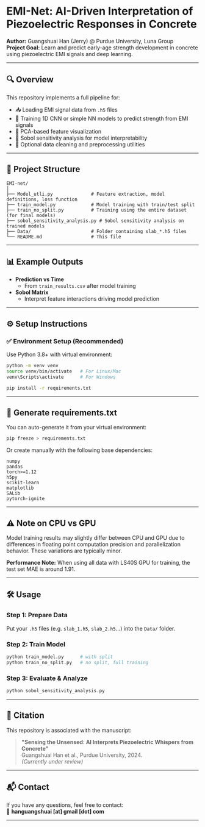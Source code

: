 
# EMI-Net: AI-Driven Interpretation of Piezoelectric Responses in Concrete

**Author:** Guangshuai Han (Jerry) @ Purdue University, Luna Group  
**Project Goal:** Learn and predict early-age strength development in concrete using piezoelectric EMI signals and deep learning.

---

## 🔍 Overview

This repository implements a full pipeline for:

- 📥 Loading EMI signal data from `.h5` files
- 🧠 Training 1D CNN or simple NN models to predict strength from EMI signals
- 🔬 PCA-based feature visualization
- 🧪 Sobol sensitivity analysis for model interpretability
- 🧹 Optional data cleaning and preprocessing utilities

---

## 📁 Project Structure

```
EMI-net/
│
├── Model_utli.py              # Feature extraction, model definitions, loss function
├── train_model.py             # Model training with train/test split
├── train_no_split.py          # Training using the entire dataset (for final models)
├── sobol_sensitivity_analysis.py # Sobol sensitivity analysis on trained models
├── Data/                      # Folder containing slab_*.h5 files
└── README.md                  # This file
```

---

## 📊 Example Outputs

- **Prediction vs Time**
  - From `train_results.csv` after model training
- **Sobol Matrix**
  - Interpret feature interactions driving model prediction

---

## ⚙️ Setup Instructions

### ✅ Environment Setup (Recommended)

Use Python 3.8+ with virtual environment:

```bash
python -m venv venv
source venv/bin/activate   # For Linux/Mac
venv\Scripts\activate      # For Windows

pip install -r requirements.txt
```

---

## 🧪 Generate requirements.txt

You can auto-generate it from your virtual environment:

```bash
pip freeze > requirements.txt
```

Or create manually with the following base dependencies:

```text
numpy
pandas
torch>=1.12
h5py
scikit-learn
matplotlib
SALib
pytorch-ignite
```

---

## ⚠️ Note on CPU vs GPU

Model training results may slightly differ between CPU and GPU due to differences in floating point computation precision and parallelization behavior. These variations are typically minor.

**Performance Note:** When using all data with LS40S GPU for training, the test set MAE is around 1.91.

---

## 🛠 Usage

### Step 1: Prepare Data
Put your `.h5` files (e.g. `slab_1.h5`, `slab_2.h5`...) into the `Data/` folder.

### Step 2: Train Model
```bash
python train_model.py      # with split
python train_no_split.py   # no split, full training
```

### Step 3: Evaluate & Analyze
```bash
python sobol_sensitivity_analysis.py
```

---

## 📌 Citation

This repository is associated with the manuscript:

> **"Sensing the Unsensed: AI Interprets Piezoelectric Whispers from Concrete"**  
> Guangshuai Han et al., Purdue University, 2024.  
> *(Currently under review)*

---

## 📬 Contact

If you have any questions, feel free to contact:  
📧 **hanguangshuai [at] gmail [dot] com**

---
